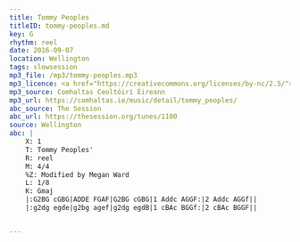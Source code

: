 ```yaml
---
title: Tommy Peoples
titleID: tommy-peoples.md
key: G
rhythm: reel
date: 2016-09-07
location: Wellington
tags: slowsession
mp3_file: /mp3/tommy-peoples.mp3
mp3_licence: <a href="https://creativecommons.org/licenses/by-nc/2.5/">CC-BY-NC-2.5</a>
mp3_source: Comhaltas Ceoltóirí Éireann
mp3_url: https://comhaltas.ie/music/detail/tommy_peoples/
abc_source: The Session
abc_url: https://thesession.org/tunes/1100
source: Wellington
abc: |
    X: 1
    T: Tommy Peoples'
    R: reel
    M: 4/4
    %Z: Modified by Megan Ward
    L: 1/8
    K: Gmaj
    |:G2BG cGBG|ADDE FGAF|G2BG cGBG|1 Addc AGGF:|2 Addc AGGf||
    |:g2dg egde|g2bg agef|g2dg egdB|1 cBAc BGGf:|2 cBAc BGGF||    


---
```

